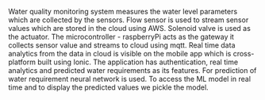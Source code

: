 Water quality monitoring system measures the water level parameters which are collected by the sensors. Flow sensor is used to stream sensor values which are stored in the cloud using AWS. Solenoid valve is used as the actuator. The microcontroller - raspberryPi acts as the gateway it collects sensor value and streams to cloud using mqtt. Real time data analytics from the data in cloud is visible on the mobile app which is cross-platform built using Ionic. The application has authentication, real time analytics and predicted water requirements as its features. For prediction of water requirement neural network is used. To access the ML model in real time and to display the predicted values we pickle the model.

